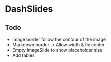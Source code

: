 # DashSlides
## Todo
- Image border follow the contour of the image
- Markdown border -> Allow width & fix center
- Empty ImageSlide to show placeholder size
- Add tables